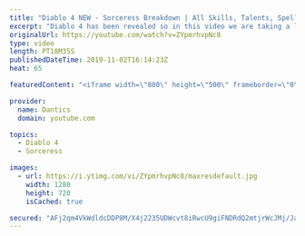 ```yaml
---
title: "Diablo 4 NEW - Sorceress Breakdown | All Skills, Talents, Spells (demo)"
excerpt: "Diablo 4 has been revealed so in this video we are taking a look at The Sorceress, all her spells, skills, talents and more. Sorc: https://youtu.be/ZYpmrhvpNc8 ..."
originalUrl: https://youtube.com/watch?v=ZYpmrhvpNc8
type: video
length: PT18M35S
publishedDateTime: 2019-11-02T16:14:23Z
heat: 65

featuredContent: "<iframe width=\"800\" height=\"500\" frameborder=\"0\" src=\"https://www.youtube.com/embed/ZYpmrhvpNc8\" allow=\"accelerometer; autoplay; encrypted-media; gyroscope; picture-in-picture\" allowfullscreen></iframe>"

provider:
  name: Dantics
  domain: youtube.com

topics:
  - Diablo 4
  - Sorceress

images:
  - url: https://i.ytimg.com/vi/ZYpmrhvpNc8/maxresdefault.jpg
    width: 1280
    height: 720
    isCached: true

secured: "AFj2qm4VkWdldcDDP8M/X4j2235UDWcvt8iRwcU9giFNDRdQ2mtjrWcJMj/JacLv56YFiRV3KhxdP+p4UByRv+lQzu/Bm4y9el9N4aFGebYmB/pDnFzi4+j4jD6S/BYVQV1K6CRpQAbiz2oenKmORR5lxexhw/y91/npCNL8ENCb7LdYG04XlkfESwceIYva/wezPB2Zis7DJK0lanNNpkXIWoGOOeL6oCDv6qdyO9ZC9qRIzD+U7jESbaNbnLMa4TISCIj6nwMfEWQHWdaw61KsGXLqLa09bmWbqdKvMkaGvUxnMJl4+yIJ9yWdiFbliFMDK+Ajm/PMgGLUBdMu6MxWX/Lzr4LdRwRPxPVwJLoIKAuQT4uUj6qeX03lpBjbhUmV6FDYdqqgEzxnQo4fbA==;6vBDa2gyWDeuLGObrwUpVg=="
---
```


